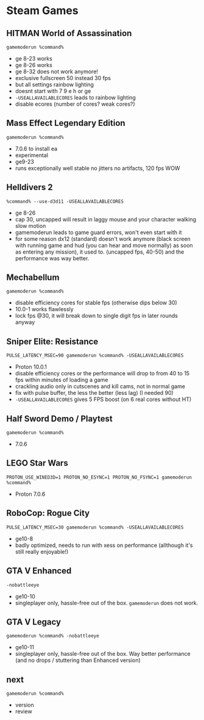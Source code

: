 # Steam Games

## HITMAN World of Assassination
``gamemoderun %command%``
- ge 8-23 works
- ge 8-26 works
- ge 8-32 does not work anymore!
- exclusive fullscreen 50 instead 30 fps
- but all settings rainbow lighting
- doesnt start with 7 9 e h or ge
- `-USEALLAVAILABLECORES` leads to rainbow lighting
- disable ecores (number of cores? weak cores?)

## Mass Effect Legendary Edition
``gamemoderun %command%``
- 7.0.6 to install ea
- experimental
- ge9-23
- runs exceptionally well stable no jitters no artifacts, 120 fps WOW

## Helldivers 2
``%command% --use-d3d11 -USEALLAVAILABLECORES``
- ge 8-26
- cap 30, uncapped will result in laggy mouse and your character walking slow motion
- gamemoderun leads to game guard errors, won't even start with it
- for some reason dx12 (standard) doesn't work anymore (black screen with running game and hud (you can hear and move normally) as soon as entering any mission), it used to. (uncapped fps, 40-50) and the performance was way better.

## Mechabellum
``gamemoderun %command%``
- disable efficiency cores for stable fps (otherwise dips below 30)
- 10.0-1 works flawlessly
- lock fps @30, it will break down to single digit fps in later rounds anyway

## Sniper Elite: Resistance
``PULSE_LATENCY_MSEC=90 gamemoderun %command% -USEALLAVAILABLECORES``
- Proton 10.0.1
- disable efficiency cores or the performance will drop to from 40 to 15 fps within minutes of loading a game
- crackling audio only in cutscenes and kill cams, not in normal game
- fix with pulse buffer, the less the better (less lag) (I needed 90)
- `-USEALLAVAILABLECORES` gives 5 FPS boost (on 6 real cores without HT)

## Half Sword Demo / Playtest
``gamemoderun %command%``
- 7.0.6

## LEGO Star Wars
``PROTON_USE_WINED3D=1 PROTON_NO_ESYNC=1 PROTON_NO_FSYNC=1 gamemoderun %command%``
- Proton 7.0.6

## RoboCop: Rogue City
``PULSE_LATENCY_MSEC=30 gamemoderun %command% -USEALLAVAILABLECORES``
- ge10-8
- badly optimized, needs to run with xess on performance (allthough it's still really enjoyable!)

## GTA V Enhanced
``-nobattleeye`` 
- ge10-10
- singleplayer only, hassle-free out of the box. `gamemoderun` does not work.

## GTA V Legacy
``gamemoderun %command% -nobattleeye`` 
- ge10-11
- singleplayer only, hassle-free out of the box. Way better performance (and no drops / stuttering than Enhanced version)
 
## next
``gamemoderun %command%``
- version
- review
